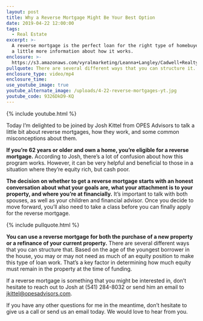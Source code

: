 ```yaml
---
layout: post
title: Why a Reverse Mortgage Might Be Your Best Option
date: 2019-04-22 12:00:00
tags:
  - Real Estate
excerpt: >-
  A reverse mortgage is the perfect loan for the right type of homebuyer. Here’s
  a little more information about how it works.
enclosure: >-
  https://s3.amazonaws.com/vyralmarketing/Leanna+Langley/Cadwell+Realty+Group+_+Reverse+Mortgage.mp4
pullquote: There are several different ways that you can structure it.
enclosure_type: video/mp4
enclosure_time:
use_youtube_image: true
youtube_alternate_image: /uploads/4-22-reverse-mortgages-yt.jpg
youtube_code: 9326DkD9-KQ
---
```


{% include youtube.html %}

Today I’m delighted to be joined by Josh Kittel from OPES Advisors to talk a little bit about reverse mortgages, how they work, and some common misconceptions about them.

**If you’re 62 years or older and own a home, you’re eligible for a reverse mortgage.** According to Josh, there’s a lot of confusion about how this program works. However, it can be very helpful and beneficial to those in a situation where they’re equity rich, but cash poor.

**The decision on whether to get a reverse mortgage starts with an honest conversation about what your goals are, what your attachment is to your property, and where you’re at financially.** It’s important to talk with both spouses, as well as your children and financial advisor. Once you decide to move forward, you’ll also need to take a class before you can finally apply for the reverse mortgage.

{% include pullquote.html %}

**You can use a reverse mortgage for both the purchase of a new property or a refinance of your current property.** There are several different ways that you can structure that. Based on the age of the youngest borrower in the house, you may or may not need as much of an equity position to make this type of loan work. That’s a key factor in determining how much equity must remain in the property at the time of funding.

If a reverse mortgage is something that you might be interested in, don’t hesitate to reach out to Josh at (541) 284-8032 or send him an email to [jkittel@opesadvisors.com](mailto:jkittel@opesadvisors.com).

If you have any other questions for me in the meantime, don’t hesitate to give us a call or send us an email today. We would love to hear from you.